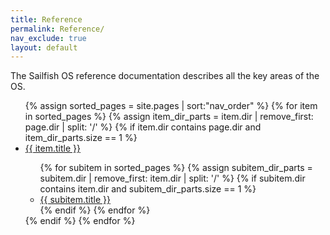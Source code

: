 ```yaml
---
title: Reference
permalink: Reference/
nav_exclude: true
layout: default
---
```


The Sailfish OS reference documentation describes all the key areas of the OS.

<ul>
{% assign sorted_pages = site.pages | sort:"nav_order" %}
{% for item in sorted_pages %}
  {% assign item_dir_parts = item.dir | remove_first: page.dir | split: '/' %}
  {% if item.dir contains page.dir and item_dir_parts.size == 1 %}
    <li>
      <a href="{{ item.url }}">{{ item.title }}</a>
    </li>
    <ul>
    {% for subitem in sorted_pages %}
      {% assign subitem_dir_parts = subitem.dir | remove_first: item.dir | split: '/' %}
      {% if subitem.dir contains item.dir and subitem_dir_parts.size == 1 %}
        <li>
          <a href="{{ subitem.url }}">{{ subitem.title }}</a>
        </li>
      {% endif %}
    {% endfor %}
    </ul>
  {% endif %}
{% endfor %}
</ul>


